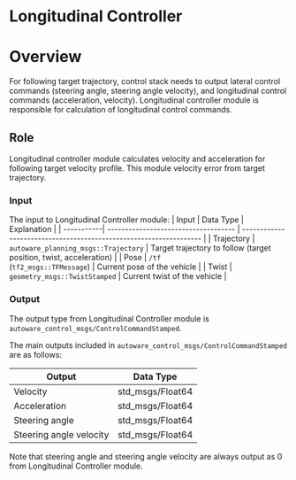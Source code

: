 # Longitudinal Controller

# Overview

For following target trajectory, control stack needs to output lateral control commands (steering angle, steering angle velocity), and longitudinal control commands (acceleration, velocity). Longitudinal controller module is responsible for calculation of longitudinal control commands.

## Role

Longitudinal controller module calculates velocity and acceleration for following target velocity profile. This module velocity error from target trajectory.

### Input

The input to Longitudinal Controller module:
| Input | Data Type | Explanation |
| -----------| ------------------------------------ | ------------------------------------------------------------------ |
| Trajectory | `autoware_planning_msgs::Trajectory` | Target trajectory to follow (target position, twist, acceleration) |
| Pose | `/tf` <br>(`tf2_msgs::TFMessage`) | Current pose of the vehicle |
| Twist | `geometry_msgs::TwistStamped` | Current twist of the vehicle |

### Output

The output type from Longitudinal Controller module is `autoware_control_msgs/ControlCommandStamped`.

The main outputs included in `autoware_control_msgs/ControlCommandStamped` are as follows:

| Output                  | Data Type        |
| ----------------------- | ---------------- |
| Velocity                | std_msgs/Float64 |
| Acceleration            | std_msgs/Float64 |
| Steering angle          | std_msgs/Float64 |
| Steering angle velocity | std_msgs/Float64 |

Note that steering angle and steering angle velocity are always output as 0 from Longitudinal Controller module.

